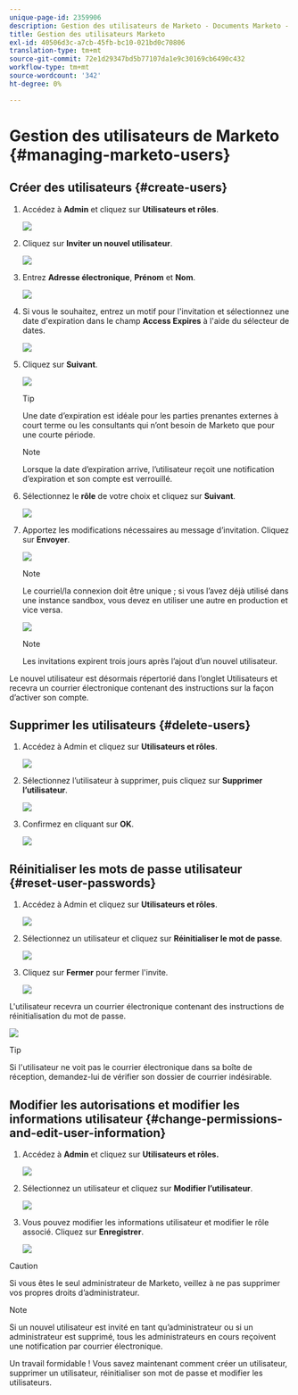 ```yaml
---
unique-page-id: 2359906
description: Gestion des utilisateurs de Marketo - Documents Marketo - Documentation du produit
title: Gestion des utilisateurs Marketo
exl-id: 40506d3c-a7cb-45fb-bc10-021bd0c70806
translation-type: tm+mt
source-git-commit: 72e1d29347bd5b77107da1e9c30169cb6490c432
workflow-type: tm+mt
source-wordcount: '342'
ht-degree: 0%

---
```


# Gestion des utilisateurs de Marketo {#managing-marketo-users}

## Créer des utilisateurs {#create-users}

1. Accédez à **Admin** et cliquez sur **Utilisateurs et rôles**.

   ![](assets/image2014-9-9-11-3a34-3a58.png)

1. Cliquez sur **Inviter un nouvel utilisateur**.

   ![](assets/image2014-9-9-11-3a35-3a15.png)

1. Entrez **Adresse électronique**, **Prénom** et **Nom**.

   ![](assets/image2016-5-24-9-3a45-3a30.png)

1. Si vous le souhaitez, entrez un motif pour l&#39;invitation et sélectionnez une date d&#39;expiration dans le champ **Access Expires** à l&#39;aide du sélecteur de dates.

   ![](assets/image2016-6-29-15-3a52-3a18.png)

1. Cliquez sur **Suivant**.

   ![](assets/image2016-5-24-9-3a58-3a10.png)

   >[!TIP]
   >
   >Une date d’expiration est idéale pour les parties prenantes externes à court terme ou les consultants qui n’ont besoin de Marketo que pour une courte période.

   >[!NOTE]
   >
   >Lorsque la date d’expiration arrive, l’utilisateur reçoit une notification d’expiration et son compte est verrouillé.

1. Sélectionnez le **rôle** de votre choix et cliquez sur **Suivant**.

   ![](assets/image2016-5-24-10-3a1-3a33.png)

1. Apportez les modifications nécessaires au message d’invitation. Cliquez sur **Envoyer**.

   ![](assets/image2016-5-24-10-3a3-3a56.png)

   >[!NOTE]
   >
   >Le courriel/la connexion doit être unique ; si vous l’avez déjà utilisé dans une instance sandbox, vous devez en utiliser une autre en production et vice versa.

   ![](assets/image2016-5-24-10-3a21-3a57.png)

   >[!NOTE]
   >
   >Les invitations expirent trois jours après l’ajout d’un nouvel utilisateur.

Le nouvel utilisateur est désormais répertorié dans l’onglet Utilisateurs et recevra un courrier électronique contenant des instructions sur la façon d’activer son compte.

## Supprimer les utilisateurs {#delete-users}

1. Accédez à Admin et cliquez sur **Utilisateurs et rôles**.

   ![](assets/image2014-9-9-11-3a36-3a21.png)

1. Sélectionnez l’utilisateur à supprimer, puis cliquez sur **Supprimer l’utilisateur**.

   ![](assets/image2014-9-9-11-3a36-3a36.png)

1. Confirmez en cliquant sur **OK**.

   ![](assets/image2014-9-9-11-3a36-3a51.png)

## Réinitialiser les mots de passe utilisateur {#reset-user-passwords}

1. Accédez à Admin et cliquez sur **Utilisateurs et rôles**.

   ![](assets/image2014-9-9-11-3a41-3a0.png)

1. Sélectionnez un utilisateur et cliquez sur **Réinitialiser le mot de passe**.

   ![](assets/image2014-9-9-11-3a41-3a19.png)

1. Cliquez sur **Fermer** pour fermer l&#39;invite.

   ![](assets/image2014-9-9-11-3a41-3a50.png)

L&#39;utilisateur recevra un courrier électronique contenant des instructions de réinitialisation du mot de passe.

![](assets/image2014-9-9-11-3a45-3a53.png)

>[!TIP]
>
>Si l&#39;utilisateur ne voit pas le courrier électronique dans sa boîte de réception, demandez-lui de vérifier son dossier de courrier indésirable.

## Modifier les autorisations et modifier les informations utilisateur {#change-permissions-and-edit-user-information}

1. Accédez à **Admin** et cliquez sur **Utilisateurs et rôles.**

   ![](assets/image2014-9-9-11-3a37-3a5.png)

1. Sélectionnez un utilisateur et cliquez sur **Modifier l’utilisateur**.

   ![](assets/image2014-9-9-11-3a37-3a16.png)

1. Vous pouvez modifier les informations utilisateur et modifier le rôle associé. Cliquez sur **Enregistrer**.

   ![](assets/image2014-9-9-11-3a37-3a31.png)

>[!CAUTION]
>
>Si vous êtes le seul administrateur de Marketo, veillez à ne pas supprimer vos propres droits d’administrateur.

>[!NOTE]
>
>Si un nouvel utilisateur est invité en tant qu’administrateur ou si un administrateur est supprimé, tous les administrateurs en cours reçoivent une notification par courrier électronique.

Un travail formidable ! Vous savez maintenant comment créer un utilisateur, supprimer un utilisateur, réinitialiser son mot de passe et modifier les utilisateurs.
